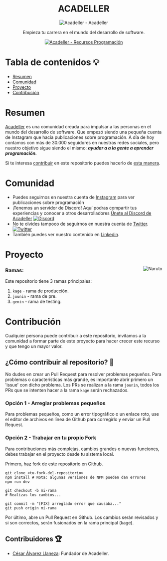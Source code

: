 <div align="center">

# ACADELLER

![Acadeller - Acadeller](https://i.imgur.com/MHrqFrY.png)

<p align="center">
  Empieza tu carrera en el mundo del desarrollo de software.
</p>
<p align="center">
  <a href="https://github.com/Acadeller/acadeller">
	<img alt="Acadeller - Recursos Programación" src="https://img.shields.io/badge/Acadeller-acadeller-yellow.svg">
	  <br>
 </a>
</p>

</div>

# Tabla de contenidos 💡

- [Resumen](#resumen)
- [Comunidad](#comunidad)
- [Proyecto](#proyecto)
- [Contribución](#contribución)

# Resumen

[Acadeller](https://github.com/Acadeller) es una comunidad creada para impulsar a las personas en el mundo del desarrollo de software. Que empezó siendo una pequeña cuenta de Instagram que hacía publicaciones sobre programación. A día de hoy contamos con más de 30.000 seguidores en nuestras redes sociales, pero nuestro objetivo sigue siendo el mismo: ***ayudar a a la gente a aprender programación.***

Si te interesa [contribuir](#contribución) en este repositorio puedes hacerlo de [esta manera](#contribución).

# Comunidad

- Puedes seguirnos en nuestra cuenta de [Instagram](https://www.instagram.com/acadeller/) para ver publicaciones sobre programación
- ¡Tenemos un servidor de Discord! Aquí podras compartir tus experiencias y conocer a otros desarrolladores [Únete al Discord de Acadeller](https://discord.com/invite/9vvcTTC) <a href="https://discord.com/invite/9vvcTTC">
    		<img src="https://img.shields.io/discord/715323337240477707.svg?label=&logo=discord&logoColor=ffffff&color=7389D8&labelColor=6A7EC2" alt="Discord">
  	</a>
- No te olvides tampoco de seguirnos en nuestra cuenta de [Twitter](https://twitter.com/acadeller). <a href="https://twitter.com/acadeller">
    		<img src="https://img.shields.io/twitter/follow/acadeller?label=Follow&style=social" alt="Twitter">
  	</a>
- También puedes ver nuestro contenido en [Linkedin](https://www.linkedin.com/company/68485158).

# Proyecto

<img src="https://c.tenor.com/L4UF8SwSt6YAAAAC/naruto-fight.gif" align="right" alt="Naruto">

### Ramas:

Este repositorio tiene 3 ramas principales:
1. `kage` - rama de producción.
2. `jounin` - rama de pre.
3. `genin` - rama de testing.

# Contribución

Cualquier persona puede contribuir a este repositorio, invitamos a la comunidad a formar parte de este proyecto para hacer crecer este recurso y que tengo un mayor valor.

## ¿Cómo contribuir al repositorio? 🤝

No dudes en crear un Pull Request para resolver problemas pequeños. Para problemas o características más grande, es importante abrir primero un 'issue' con dicho problema. Los PRs se realizan a la rama `jounin`, todos los PRs que se intenten hacer a la rama `kage` serán rechazados.

### Opción 1 - Arreglar problemas pequeños

Para problemas pequeños, como un error tipográfico o un enlace roto, use el editor de archivos en línea de Github para corregirlo y enviar un Pull Request.

### Opción 2 - Trabajar en tu propio Fork

Para contribuciones más complejas, cambios grandes o nuevas funciones, debes trabajar en el proyecto desde tu sistema local.

Primero, haz fork de este repositorio en Github.

```shell
git clone <tu-fork-del-repositorio>
npm install # Nota: algunas versiones de NPM pueden dan errores
npm run dev

git checkout -b mi-rama
# Realizas los cambios...

git commit -m "[FIX] arreglado error que causaba..."
git push origin mi-rama
```

Por último, abre un Pull Request en Github. Los cambios serán revisados y si son correctos, serán fusionados en la rama principal (kage).

## Contribuidores 🏆

* [César Álvarez Llaneza](https://github.com/cesaralvrz): Fundador de Acadeller.

